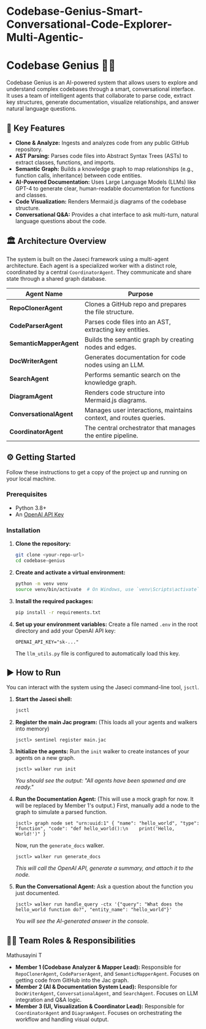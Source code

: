 # Codebase-Genius-Smart-Conversational-Code-Explorer-Multi-Agentic-

# Codebase Genius 🧠✨

Codebase Genius is an AI-powered system that allows users to explore and understand complex codebases through a smart, conversational interface. It uses a team of intelligent agents that collaborate to parse code, extract key structures, generate documentation, visualize relationships, and answer natural language questions.

## 🚀 Key Features

-   **Clone & Analyze:** Ingests and analyzes code from any public GitHub repository.
-   **AST Parsing:** Parses code files into Abstract Syntax Trees (ASTs) to extract classes, functions, and imports.
-   **Semantic Graph:** Builds a knowledge graph to map relationships (e.g., function calls, inheritance) between code entities.
-   **AI-Powered Documentation:** Uses Large Language Models (LLMs) like GPT-4 to generate clear, human-readable documentation for functions and classes.
-   **Code Visualization:** Renders Mermaid.js diagrams of the codebase structure.
-   **Conversational Q&A:** Provides a chat interface to ask multi-turn, natural language questions about the code.

## 🏛️ Architecture Overview

The system is built on the Jaseci framework using a multi-agent architecture. Each agent is a specialized worker with a distinct role, coordinated by a central `CoordinatorAgent`. They communicate and share state through a shared graph database.

| Agent Name            | Purpose                                                       |
| --------------------- | ------------------------------------------------------------- |
| **RepoClonerAgent**   | Clones a GitHub repo and prepares the file structure.         |
| **CodeParserAgent**   | Parses code files into an AST, extracting key entities.       |
| **SemanticMapperAgent** | Builds the semantic graph by creating nodes and edges.      |
| **DocWriterAgent**    | Generates documentation for code nodes using an LLM.          |
| **SearchAgent**       | Performs semantic search on the knowledge graph.              |
| **DiagramAgent**      | Renders code structure into Mermaid.js diagrams.              |
| **ConversationalAgent** | Manages user interactions, maintains context, and routes queries. |
| **CoordinatorAgent**  | The central orchestrator that manages the entire pipeline.      |


## ⚙️ Getting Started

Follow these instructions to get a copy of the project up and running on your local machine.

### Prerequisites

-   Python 3.8+
-   An [OpenAI API Key](https://platform.openai.com/account/api-keys)

### Installation

1.  **Clone the repository:**
    ```bash
    git clone <your-repo-url>
    cd codebase-genius
    ```

2.  **Create and activate a virtual environment:**
    ```bash
    python -m venv venv
    source venv/bin/activate  # On Windows, use `venv\Scripts\activate`
    ```

3.  **Install the required packages:**
    ```bash
    pip install -r requirements.txt
    ```

4.  **Set up your environment variables:**
    Create a file named `.env` in the root directory and add your OpenAI API key:
    ```
    OPENAI_API_KEY="sk-..."
    ```
    The `llm_utils.py` file is configured to automatically load this key.

## ▶️ How to Run

You can interact with the system using the Jaseci command-line tool, `jsctl`.

1.  **Start the Jaseci shell:**
    ```bash
    jsctl
    ```

2.  **Register the main Jac program:**
    (This loads all your agents and walkers into memory)
    ```jsctl
    jsctl> sentinel register main.jac
    ```

3.  **Initialize the agents:**
    Run the `init` walker to create instances of your agents on a new graph.
    ```jsctl
    jsctl> walker run init
    ```
    *You should see the output: "All agents have been spawned and are ready."*

4.  **Run the Documentation Agent:**
    (This will use a mock graph for now. It will be replaced by Member 1's output.)
    First, manually add a node to the graph to simulate a parsed function.
    ```jsctl
    jsctl> graph node set "urn:uuid:1" { "name": "hello_world", "type": "function", "code": "def hello_world():\n    print('Hello, World!')" }
    ```
    Now, run the `generate_docs` walker.
    ```jsctl
    jsctl> walker run generate_docs
    ```
    *This will call the OpenAI API, generate a summary, and attach it to the node.*

5.  **Run the Conversational Agent:**
    Ask a question about the function you just documented.
    ```jsctl
    jsctl> walker run handle_query -ctx '{"query": "What does the hello_world function do?", "entity_name": "hello_world"}'
    ```
    *You will see the AI-generated answer in the console.*

## 🧑‍💻 Team Roles & Responsibilities
Mathusayini T


-   **Member 1 (Codebase Analyzer & Mapper Lead):** Responsible for `RepoClonerAgent`, `CodeParserAgent`, and `SemanticMapperAgent`. Focuses on getting code from GitHub into the Jac graph.
-   **Member 2 (AI & Documentation System Lead):** Responsible for `DocWriterAgent`, `ConversationalAgent`, and `SearchAgent`. Focuses on LLM integration and Q&A logic.
-   **Member 3 (UI, Visualization & Coordinator Lead):** Responsible for `CoordinatorAgent` and `DiagramAgent`. Focuses on orchestrating the workflow and handling visual output.
